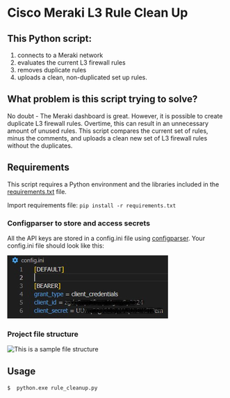 # Cisco Meraki L3 Rule Clean Up

## **This Python script:**

1. connects to a Meraki network
2. evaluates the current L3 firewall rules
3. removes duplicate rules
4. uploads a clean, non-duplicated set up rules.

## What problem is this script trying to solve?

No doubt - The Meraki dashboard is great. However, it is possible to create duplicate L3 firewall rules. Overtime, this can result in an unnecessary amount of unused rules. This script compares the current set of rules, minus the comments, and uploads a clean new set of L3 firewall rules without the duplicates.

## Requirements

This script requires a Python environment and the libraries included in the [requirements.txt](https://github.com/dirflash/Meraki_L3_Rules/blob/master/requirements.txt) file.

Import requirements file: `pip install -r requirements.txt`

### Configparser to store and access secrets

All the API keys are stored in a config.ini file using [configparser](https://docs.python.org/3/library/configparser.html). Your config.ini file should look like this:

![Sample config.ini file](https://github.com/dirflash/psirt/blob/master/images/config.jpg)

### Project file structure

![This is a sample file structure](https://github.com/dirflash/Meraki_L3_Rules/blob/master/images/file_structure.JPG)

## Usage

```
$  python.exe rule_cleanup.py
```

